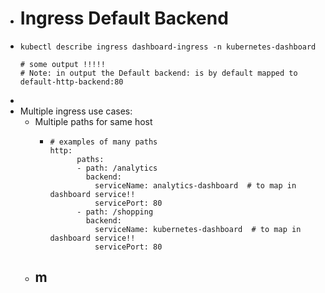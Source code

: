 - # Ingress Default Backend
- ```
  kubectl describe ingress dashboard-ingress -n kubernetes-dashboard
  
  # some output !!!!!
  # Note: in output the Default backend: is by default mapped to default-http-backend:80
  
  ```
-
- Multiple ingress use cases:
	- Multiple paths for same host
		- ```
		  # examples of many paths
		  http: 
		        paths:
		        - path: /analytics
		          backend: 
		            serviceName: analytics-dashboard  # to map in dashboard service!!
		            servicePort: 80
		        - path: /shopping
		          backend: 
		            serviceName: kubernetes-dashboard  # to map in dashboard service!!
		            servicePort: 80
		  ```
	- m
		-